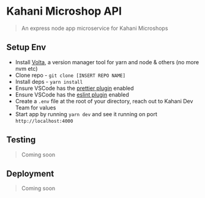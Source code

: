 # Kahani Microshop API

> An express node app microservice for Kahani Microshops

## Setup Env
- Install [Volta](https://volta.sh/), a version manager tool for yarn and node & others (no more nvm etc)
- Clone repo - `git clone [INSERT REPO NAME]`
- Install deps - `yarn install`
- Ensure VSCode has the [prettier plugin](https://marketplace.visualstudio.com/items?itemName=esbenp.prettier-vscode) enabled
- Ensure VSCode has the [eslint plugin](https://marketplace.visualstudio.com/items?itemName=dbaeumer.vscode-eslint) enabled
- Create a `.env` file at the root of your directory, reach out to Kahani Dev Team for values
- Start app by running `yarn dev` and see it running on port `http://localhost:4000`

## Testing

> Coming soon

## Deployment

> Coming soon
